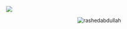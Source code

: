 <img src="https://www.canva.com/design/DAFyPsB0AfM/Wgj6aOUEEt5ILnQd_A05kA">

<p align="center"><img align="center" src="https://github-readme-stats.vercel.app/api/top-langs?username=rashedabdullah&show_icons=true&locale=en&layout=compact" alt="rashedabdullah" /></p>
